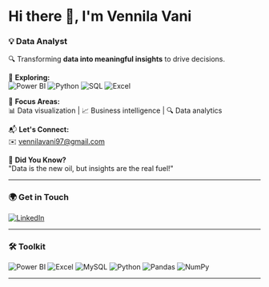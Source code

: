 <p align="center">
  <h1>Hi there 👋, I'm Vennila Vani</h1>
  <h3>💡 Data Analyst</h3>
</p>

🔍 Transforming **data into meaningful insights** to drive decisions.  

📖 **Exploring:**  
![Power BI](https://img.shields.io/badge/-PowerBI-F2C811?style=flat&logo=power-bi&logoColor=black) 
![Python](https://img.shields.io/badge/-Python-3776AB?style=flat&logo=python&logoColor=yellow) 
![SQL](https://img.shields.io/badge/-SQL-CC2927?style=flat&logo=microsoft-sql-server&logoColor=white) 
![Excel](https://img.shields.io/badge/-Excel-217346?style=flat&logo=microsoft-excel&logoColor=white)  

📌 **Focus Areas:**  
📊 Data visualization | 📈 Business intelligence | 🔍 Data analytics  

📬 **Let's Connect:**  
✉️ vennilavani97@gmail.com  

🌟 **Did You Know?**  
"Data is the new oil, but insights are the real fuel!"  

---

### 🌍 Get in Touch  
[![LinkedIn](https://img.shields.io/badge/LinkedIn-vennila--vani-blue?style=for-the-badge&logo=linkedin)](https://www.linkedin.com/in/vennila-vani-marcus/)  

---

### 🛠️ Toolkit  
![Power BI](https://img.shields.io/badge/PowerBI-F2C811?style=for-the-badge&logo=powerbi&logoColor=black) 
![Excel](https://img.shields.io/badge/Excel-217346?style=for-the-badge&logo=microsoft-excel&logoColor=white) 
![MySQL](https://img.shields.io/badge/MySQL-005C84?style=for-the-badge&logo=mysql&logoColor=white) 
![Python](https://img.shields.io/badge/Python-3776AB?style=for-the-badge&logo=python&logoColor=yellow) 
![Pandas](https://img.shields.io/badge/Pandas-150458?style=for-the-badge&logo=pandas&logoColor=white) 
![NumPy](https://img.shields.io/badge/NumPy-013243?style=for-the-badge&logo=numpy&logoColor=white)  

---

